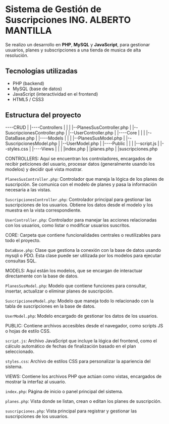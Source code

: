 # Sistema de Gestión de Suscripciones ING. ALBERTO MANTILLA 

Se realizo un desarrollo en **PHP**, **MySQL** y **JavaScript**, para gestionar usuarios, planes y subscripciones a una tienda de musica de alta resolución.

## Tecnologías utilizadas

- PHP (backend)
- MySQL (base de datos)
- JavaScript (interactividad en el frontend)
- HTML5 / CSS3

## Estructura del proyecto
----CRUD
    |
    |----Controllers
    |    |
    |    |--PlanesSusController.php
    |    |--SuscripcionesController.php
    |    |--UserController.php
    |
    |----Core
    |    |
    |    |--DataBase.php
    |
    |----Models
    |    |
    |    |--PlanesSusModel.php
    |    |--SuscripcionesModel.php
    |    |--UserModel.php
    |
    |----Public
    |    |
    |    |--script.js
    |    |--styles.css
    |
    |----Views
    |    |
    |    |index.php
    |    |planes.php
    |    |suscripciones.php


CONTROLLERS:
Aquí se encuentran los controladores, encargados de recibir peticiones del usuario, procesar datos (generalmente usando los modelos) y decidir qué vista mostrar.

`PlanesSusController.php`: Controlador que maneja la lógica de los planes de suscripción. Se comunica con el modelo de planes y pasa la información necesaria a las vistas.

`SuscripcionesController.php`: Controlador principal para gestionar las suscripciones de los usuarios. Obtiene los datos desde el modelo y los muestra en la vista correspondiente.

`UserController.php`: Controlador para manejar las acciones relacionadas con los usuarios, como listar o modificar usuarios suscritos.

CORE:
Carpeta que contiene funcionalidades centrales o reutilizables para todo el proyecto.

`DataBase.php`: Clase que gestiona la conexión con la base de datos usando mysqli o PDO. Esta clase puede ser utilizada por los modelos para ejecutar consultas SQL.


MODELS:
Aquí están los modelos, que se encargan de interactuar directamente con la base de datos.

`PlanesSusModel.php`: Modelo que contiene funciones para consultar, insertar, actualizar o eliminar planes de suscripción.

`SuscripcionesModel.php`: Modelo que maneja todo lo relacionado con la tabla de suscripciones en la base de datos.

`UserModel.php`: Modelo encargado de gestionar los datos de los usuarios.

PUBLIC:
Contiene archivos accesibles desde el navegador, como scripts JS o hojas de estilo CSS.

`script.js`: Archivo JavaScript que incluye la lógica del frontend, como el cálculo automático de fechas de finalización basado en el plan seleccionado.

`styles.css`: Archivo de estilos CSS para personalizar la apariencia del sistema.

VIEWS:
Contiene los archivos PHP que actúan como vistas, encargados de mostrar la interfaz al usuario.

`index.php`: Página de inicio o panel principal del sistema.

`planes.php`: Vista donde se listan, crean o editan los planes de suscripción.

`suscripciones.php`: Vista principal para registrar y gestionar las suscripciones de los usuarios.

